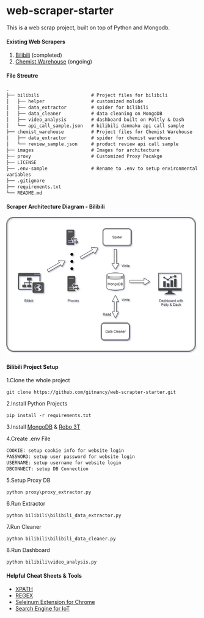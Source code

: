 # web-scraper-starter

This is a web scrap project, built on top of Python and Mongodb. 

#### Existing Web Scrapers
1. [Bilibili](https://www.bilibili.com) (completed)
2. [Chemist Warehouse](https://www.chemistwarehouse.com.au) (ongoing)

#### File Strcutre
```
.
├── bilibili                   # Project files for bilibili 
│   ├── helper                 # customized molude
│   ├── data_extractor         # spider for bilibili
│   ├── data_cleaner           # data cleaning on MongoDB
│   ├── video_analysis         # dashboard built on Poltly & Dash
│   └── api_call_sample.json   # bilibili danmaku api call sample
├── chemist_warehouse          # Project files for Chemist Warehouse
│   ├── data_extractor         # spider for chemist warehose
│   └── review_sample.json     # product review api call sample
├── images                     # Images for architecture
├── proxy                      # Customized Proxy Pacakge
├── LICENSE
├── .env-sample                # Rename to .env to setup environmental variables
├── .gitignore
├── requirements.txt
└── README.md
```

#### Scraper Architecture Diagram - Bilibili
![Image of Diagram](images/bilibili_scraper_diagram.png)

#### Bilibili Project Setup 
1.Clone the whole project
```
git clone https://github.com/gitnancy/web-scrapter-starter.git
```
2.Install Python Projects
```shell
pip install -r requirements.txt
```
3.Install [MongoDB](https://www.mongodb.com/download-center/enterprise?tck=docs_server) & [Robo 3T](https://robomongo.org/)

4.Create .env File
```
COOKIE: setup cookie info for website login
PASSWORD: setup user password for website login
USERNAME: setup username for website login
DBCONNECT: setup DB Connection
```
5.Setup Proxy DB
```shell
python proxy\proxy_extractor.py
```
6.Run Extractor
```shell
python bilibili\bilibili_data_extractor.py
```
7.Run Cleaner
```shell
python bilibili\bilibili_data_cleaner.py
```
8.Run Dashboard
```shell
python bilibili\video_analysis.py
```
#### Helpful Cheat Sheets & Tools
* [XPATH](https://devhints.io/xpath)
* [REGEX](https://www.debuggex.com/cheatsheet/regex/python)
* [Seleinum Extension for Chrome](https://chrome.google.com/webstore/detail/selenium-ide/mooikfkahbdckldjjndioackbalphokd?hl=en)
* [Search Engine for IoT](https://www.shodan.io/)
